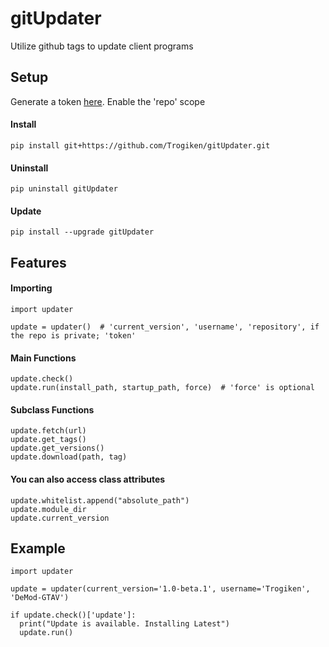 # gitUpdater
Utilize github tags to update client programs

## Setup

Generate a token [here](https://github.com/settings/tokens). Enable the 'repo' scope

#### Install
`pip install git+https://github.com/Trogiken/gitUpdater.git`

#### Uninstall
`pip uninstall gitUpdater`

#### Update
`pip install --upgrade gitUpdater`

## Features

#### Importing
```
import updater

update = updater()  # 'current_version', 'username', 'repository', if the repo is private; 'token'
```

#### Main Functions
```
update.check()
update.run(install_path, startup_path, force)  # 'force' is optional
```

#### Subclass Functions
```
update.fetch(url)
update.get_tags()
update.get_versions()
update.download(path, tag)
```

#### You can also access class attributes
```
update.whitelist.append("absolute_path")
update.module_dir
update.current_version
```

## Example

```
import updater

update = updater(current_version='1.0-beta.1', username='Trogiken', 'DeMod-GTAV')

if update.check()['update']:
  print("Update is available. Installing Latest")
  update.run()
```
